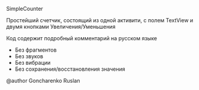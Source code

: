 SimpleCounter

Простейший счетчик, состоящий из одной активити,
с полем TextView и двумя кнопками Увеличения/Уменьшения

Код содержит подробный комментарий на русском языке

* Без фрагментов
* Без звуков
* Без вибрации
* Без сохранения/восстановления значения

@author Goncharenko Ruslan
